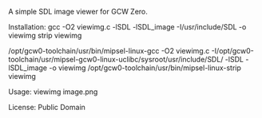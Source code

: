 A simple SDL image viewer for GCW Zero.

Installation:
gcc -O2 viewimg.c -lSDL -lSDL_image -I/usr/include/SDL -o viewimg
strip viewimg

/opt/gcw0-toolchain/usr/bin/mipsel-linux-gcc -O2 viewimg.c -I/opt/gcw0-toolchain/usr/mipsel-gcw0-linux-uclibc/sysroot/usr/include/SDL/ -lSDL -lSDL_image -o viewimg
/opt/gcw0-toolchain/usr/bin/mipsel-linux-strip viewimg

Usage:
viewimg image.png

License:
Public Domain
